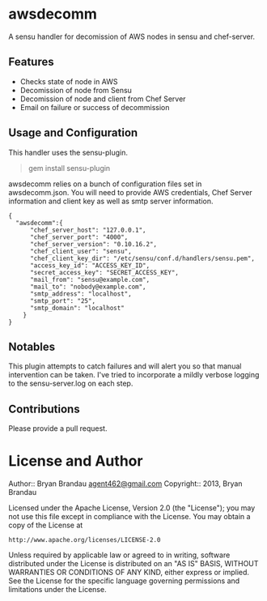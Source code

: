 awsdecomm
=========

A sensu handler for decomission of AWS nodes in sensu and chef-server.

Features
--------
* Checks state of node in AWS
* Decomission of node from Sensu
* Decomission of node and client from Chef Server
* Email on failure or success of decommission


Usage and Configuration
-----------------------
This handler uses the sensu-plugin.
  > gem install sensu-plugin


awsdecomm relies on a bunch of configuration files set in awsdecomm.json.  You will need to provide AWS credentials, Chef Server information and client key as well as smtp server information.
````
{ 
  "awsdecomm":{
      "chef_server_host": "127.0.0.1",
      "chef_server_port": "4000",
      "chef_server_version": "0.10.16.2",
      "chef_client_user": "sensu",
      "chef_client_key_dir": "/etc/sensu/conf.d/handlers/sensu.pem",
      "access_key_id": "ACCESS_KEY_ID",
      "secret_access_key": "SECRET_ACCESS_KEY",
      "mail_from": "sensu@example.com",
      "mail_to": "nobody@example.com",
      "smtp_address": "localhost",
      "smtp_port": "25",
      "smtp_domain": "localhost"
    }
}
````

Notables
--------
This plugin attempts to catch failures and will alert you so that manual intervention can be taken.
I've tried to incorporate a mildly verbose logging to the sensu-server.log on each step.

Contributions
-------------
Please provide a pull request.  


License and Author
==================

Author:: Bryan Brandau <agent462@gmail.com>
Copyright:: 2013, Bryan Brandau

Licensed under the Apache License, Version 2.0 (the "License");
you may not use this file except in compliance with the License.
You may obtain a copy of the License at

    http://www.apache.org/licenses/LICENSE-2.0

Unless required by applicable law or agreed to in writing, software
distributed under the License is distributed on an "AS IS" BASIS,
WITHOUT WARRANTIES OR CONDITIONS OF ANY KIND, either express or implied.
See the License for the specific language governing permissions and
limitations under the License.